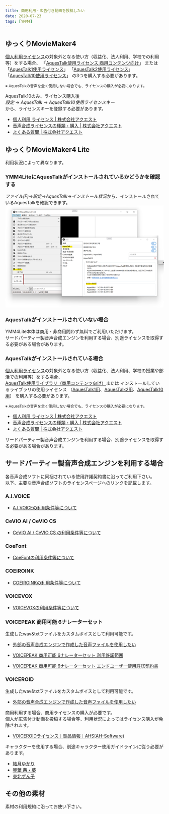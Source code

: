 ```yaml
---
title: 商用利用・広告付き動画を投稿したい
date: 2020-07-23
tags: [YMM4]
---
```

## ゆっくりMovieMaker4
[個人利用ライセンス](https://www.a-quest.com/licence_free.html)の対象外となる使い方（収益化、法人利用、学校での利用等）をする場合、
「[AquesTalk使用ライセンス 商用コンテンツ向け](https://store.a-quest.com/items/7413986)」
または
「[AquesTalk1使用ライセンス](https://store.a-quest.com/items/7905423)」
「[AquesTalk2使用ライセンス](https://store.a-quest.com/items/7905447)」
「[AquesTalk10使用ライセンス](https://store.a-quest.com/items/8529902)」
の3つを購入する必要があります。  

<small>
※ AquesTalkの音声を全く使用しない場合でも、ライセンスの購入が必要になります。
</small>

AquesTalk10のみ、ライセンス購入後  
*設定* → *AquesTalk* → *AquesTalk10使用ライセンスキー*  
から、ライセンスキーを登録する必要があります。

- [個人利用 ライセンス | 株式会社アクエスト](https://www.a-quest.com/licence_free.html)
- [音声合成ライセンスの種類・購入 | 株式会社アクエスト](https://www.a-quest.com/licence.html)
- [よくある質問 | 株式会社アクエスト](https://www.a-quest.com/faq.html)

## ゆっくりMovieMaker4 Lite
利用状況によって異なります。
### YMM4LiteにAquesTalkがインストールされているかどうかを確認する
*ファイル(F)*→*設定*→*AquesTalk*→*インストール状況*から、インストールされているAquesTalkを確認できます。
![スクリーンショット](商用利用・広告付き動画を投稿したい_4820.png)

### AquesTalkがインストールされていない場合
YMM4Lite本体は商用・非商用問わず無料でご利用いただけます。  
サードパーティー製音声合成エンジンを利用する場合、別途ライセンスを取得する必要がある場合があります。

### AquesTalkがインストールされている場合
[個人利用ライセンス](https://www.a-quest.com/licence_free.html)の対象外となる使い方（収益化、法人利用、学校の授業や部活での利用等）をする場合、
[AquesTalk使用ライブラリ（商用コンテンツ向け）](https://store.a-quest.com/items/7413986)または
インストールしているライブラリの使用ライセンス
（[AquesTalk1用](https://store.a-quest.com/items/7905423)、[AquesTalk2用](https://store.a-quest.com/items/7905447)、[AquesTalk10用](https://store.a-quest.com/items/8529902)）
を購入する必要があります。

<small>
※ AquesTalkの音声を全く使用しない場合でも、ライセンスの購入が必要になります。
</small>

- [個人利用 ライセンス | 株式会社アクエスト](https://www.a-quest.com/licence_free.html)
- [音声合成ライセンスの種類・購入 | 株式会社アクエスト](https://www.a-quest.com/licence.html)
- [よくある質問 | 株式会社アクエスト](https://www.a-quest.com/faq.html)

サードパーティー製音声合成エンジンを利用する場合、別途ライセンスを取得する必要がある場合があります。

## サードパーティー製音声合成エンジンを利用する場合
各音声合成ソフトに同梱されている使用許諾契約書に沿ってご利用下さい。  
以下、主要な音声合成ソフトのライセンスページへのリンクを記載します。  

### A.I.VOICE
- [A.I.VOICEの利用条件等について](/ymm4/faq/ゆっくりボイス/AIVOICE/#利用条件等)

### CeVIO AI / CeVIO CS
- [CeVIO AI / CeVIO CS の利用条件等について](/ymm4/faq/ゆっくりボイス/CeVIOを使用する/#利用条件等)

### CoeFont
- [CoeFontの利用条件等について](/ymm4/faq/ゆっくりボイス/CoeFontを利用する/#利用条件等)

### COEIROINK
- [COEIROINKの利用条件等について](/ymm4/faq/ゆっくりボイス/COEIROINK/#利用条件等)

### VOICEVOX
- [VOICEVOXの利用条件等について](/ymm4/faq/ゆっくりボイス/VOICEVOXを使用する/#利用条件等)

### VOICEPEAK 商用可能 6ナレーターセット
生成したwav&txtファイルをカスタムボイスとして利用可能です。
- [外部の音声合成エンジンで作成した音声ファイルを使用したい](../ゆっくりボイス/%E5%A4%96%E9%83%A8%E3%81%AE%E9%9F%B3%E5%A3%B0%E5%90%88%E6%88%90%E3%82%A8%E3%83%B3%E3%82%B8%E3%83%B3%E3%81%A7%E4%BD%9C%E6%88%90%E3%81%97%E3%81%9F%E9%9F%B3%E5%A3%B0%E3%83%95%E3%82%A1%E3%82%A4%E3%83%AB%E3%82%92%E4%BD%BF%E7%94%A8%E3%81%97%E3%81%9F%E3%81%84.md)

- [VOICEPEAK 商用可能 6ナレーターセット 利用許諾範囲](https://www.ah-soft.com/commercial/voicepeak/6nare/index.html)
- [VOICEPEAK 商用可能 6ナレーターセット エンドユーザー使用許諾契約書](https://www.ah-soft.com/voice/6nare/eula.html)

<Flex>
    <AmazonCard item="B09TW18HS7"/>
</Flex>

### VOICEROID
生成したwav&txtファイルをカスタムボイスとして利用可能です。
- [外部の音声合成エンジンで作成した音声ファイルを使用したい](../ゆっくりボイス/%E5%A4%96%E9%83%A8%E3%81%AE%E9%9F%B3%E5%A3%B0%E5%90%88%E6%88%90%E3%82%A8%E3%83%B3%E3%82%B8%E3%83%B3%E3%81%A7%E4%BD%9C%E6%88%90%E3%81%97%E3%81%9F%E9%9F%B3%E5%A3%B0%E3%83%95%E3%82%A1%E3%82%A4%E3%83%AB%E3%82%92%E4%BD%BF%E7%94%A8%E3%81%97%E3%81%9F%E3%81%84.md)

商用利用する場合、商用ライセンスの購入が必要です。  
個人が広告付き動画を投稿する場合等、利用状況によってはライセンス購入が免除されます。

- [VOICEROIDライセンス｜製品情報｜AHS(AH-Software)](https://www.ah-soft.com/voiceroid/license/license.html)

キャラクターを使用する場合、別途キャラクター使用ガイドラインに従う必要があります。
- [結月ゆかり](https://www.ah-soft.com/vocaloid/yukari/charactor_guide.html)
- [琴葉 茜・葵](https://www.ai-j.jp/kotonoha/)
- [東北ずん子](https://zunko.jp/guideline.html)

<Flex>
    <AmazonCard item="B072LN3WM8"/>
    <AmazonCard item="B078213JVP"/>
    <AmazonCard item="B071LJJG9H"/>
    <AmazonCard item="B01MF9A8SM"/>
</Flex>

## その他の素材
素材の利用規約に沿ってお使い下さい。
